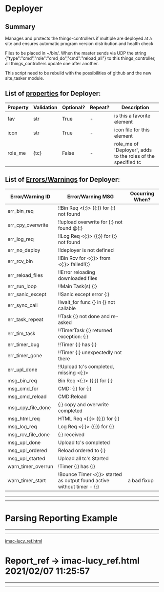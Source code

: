 <!--s_name-->
# Deployer

<!--e_name-->

<!--s_role-->
<!--e_role-->
## Summary

<!--s_descr-->
Manages and protects the things-controllers if multiple are deployed at a site and ensures automatic program version distribution and health check

<!--e_descr-->

Files to be placed in ~/bin/. When the master sends via UDP the string {"type":"cmd","role":"cmd_do","cmd":"reload_all"} to this things_controller, all things_controllers update one after another.

This script need to be rebuild with the possibilities of github and the new site_tasker module.

<!--s_tbl-->
## List of [properties](Properties.md) for __Deployer__:

  | Property | Validation | Optional? | Repeat? | Description |
  | --- | --- | --- | --- | --- |
  | fav | str | True | - | is this a favorite element | 
  | icon | str | True | - | icon file for this element | 
  | role_me | {tc} | False | - | role_me of 'Deployer', adds <deploy> to the roles of the specified tc | 

## List of [Errors/Warnings](Error_Warn.md) for  __Deployer__:

  | Error/Warning ID | Error/Warning MSG | Occurring When? |
  | --- | --- | --- | 
  | err_bin_req | !!Bin Req <{:}> ({:}) for {:} not found |  
  | err_cpy_overwrite | !!upload overwrite for {:} not found @{:} |  
  | err_log_req | !!Log Req <{:}> ({:}) for {:} not found |  
  | err_no_deploy | !!deployer is not defined |  
  | err_rcv_bin | !!Bin Rcv for <{:}> from <{:}> failed!{:} |  
  | err_reload_files | !!Error reloading downloaded files |  
  | err_run_loop | !!Main Task(s) {:} |  
  | err_sanic_except | !!Sanic except error {:} |  
  | err_sync_call | !!wait_for func {} in {} not callable |  
  | err_task_repeat | !!Task {:} not done and re-asked |  
  | err_tim_task | !!TimerTask {:} returned exception: {:} |  
  | err_timer_bug | !!Timer {:} has {:} |  
  | err_timer_gone | !!Timer {:} unexpectedly not there |  
  | err_upl_done | !!Upload tc's completed, missing <{:}> |  
  | msg_bin_req | Bin Req <{:}> ({:}) for {:} |  
  | msg_cmd_for | CMD: {:} for {:} |  
  | msg_cmd_reload | CMD:Reload |  
  | msg_cpy_file_done | {:} copy and overwrite completed |  
  | msg_html_req | HTML Req <{:}> ({:}) for {:} |  
  | msg_log_req | Log Req <{:}> ({:}) for {:} |  
  | msg_rcv_file_done | {:} received |  
  | msg_upl_done | Upload tc's completed |  
  | msg_upl_ordered | Reload ordered to {:} |  
  | msg_upl_started | Upload all tc's Started |  
  | warn_timer_overrun | !Timer {:} has {:} |  
  | warn_timer_start | !Bounce Timer <{:}> started as output found active without timer - {:} | a bad fixup 
<!--e_tbl-->

* * * 
* * * 
# Parsing Reporting Example

* * * 
* * * 

<!--s_insert_{"role":"deploy","suffix":"ref"}-->


[imac-lucy_ref.html](imac-lucy_ref.html)
<!DOCTYPE html><html><body><h1>Report_ref -> imac-lucy_ref.html  2021/02/07 11:25:57</h1>

<!--e_insert-->

* * * 
* * *

